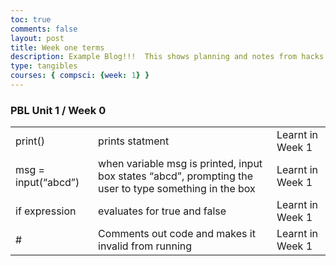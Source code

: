 ```yaml
---
toc: true
comments: false
layout: post
title: Week one terms
description: Example Blog!!!  This shows planning and notes from hacks.
type: tangibles
courses: { compsci: {week: 1} }
---
```


### PBL Unit 1 / Week 0

<table>
 <tr>
    <td> print()</td>
    <td>prints statment</td>
    <td>Learnt in Week 1</td>
  </tr>
   <tr>
 <tr>
    <td> msg = input(“abcd”)</td>
    <td>when variable msg is printed, input box states “abcd”, prompting the user to type something in the box
</td>
    <td>Learnt in Week 1</td>
   </tr>
   <tr>
      <tr>
    <td> if expression</td>
    <td>evaluates for true and false
</td>
    <td>Learnt in Week 1</td>
  
  </tr>
   <tr>
    </tr>
   <tr>
      <tr>
    <td> # </td>
    <td>Comments out code and makes it invalid from running 
</td>
    <td>Learnt in Week 1</td>

  </tr>
  <table>

